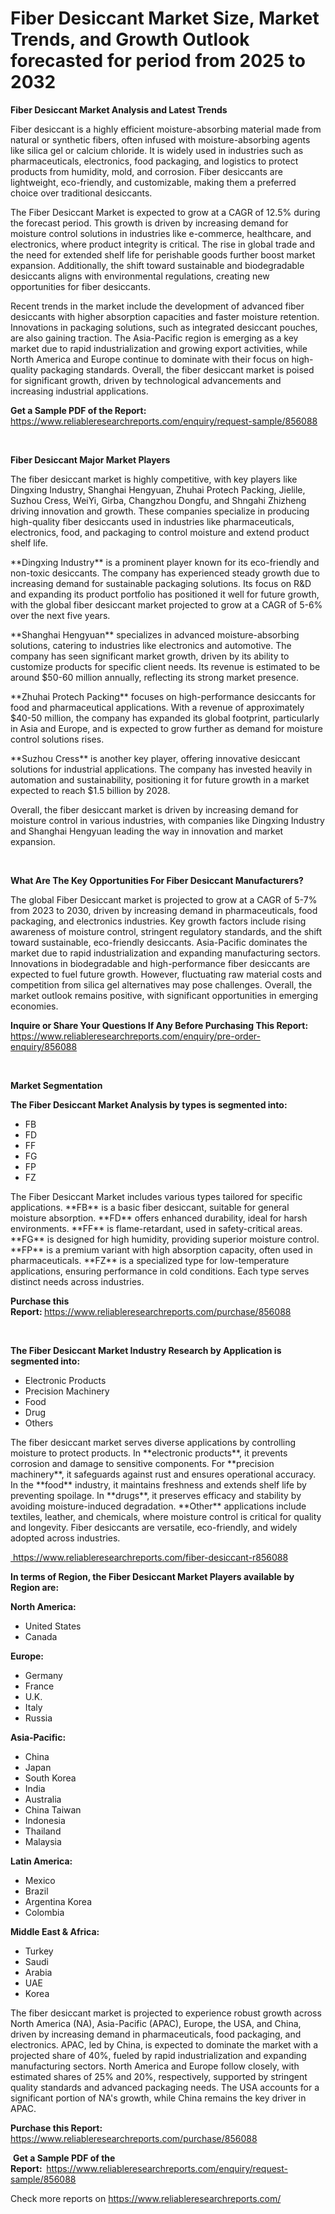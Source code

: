 <p><h1>Fiber Desiccant Market Size, Market Trends, and Growth Outlook forecasted for period from 2025 to 2032</h1></p><p><strong>Fiber Desiccant Market Analysis and Latest Trends</strong></p>
<p><p>Fiber desiccant is a highly efficient moisture-absorbing material made from natural or synthetic fibers, often infused with moisture-absorbing agents like silica gel or calcium chloride. It is widely used in industries such as pharmaceuticals, electronics, food packaging, and logistics to protect products from humidity, mold, and corrosion. Fiber desiccants are lightweight, eco-friendly, and customizable, making them a preferred choice over traditional desiccants.</p><p>The Fiber Desiccant Market is expected to grow at a CAGR of 12.5% during the forecast period. This growth is driven by increasing demand for moisture control solutions in industries like e-commerce, healthcare, and electronics, where product integrity is critical. The rise in global trade and the need for extended shelf life for perishable goods further boost market expansion. Additionally, the shift toward sustainable and biodegradable desiccants aligns with environmental regulations, creating new opportunities for fiber desiccants.</p><p>Recent trends in the market include the development of advanced fiber desiccants with higher absorption capacities and faster moisture retention. Innovations in packaging solutions, such as integrated desiccant pouches, are also gaining traction. The Asia-Pacific region is emerging as a key market due to rapid industrialization and growing export activities, while North America and Europe continue to dominate with their focus on high-quality packaging standards. Overall, the fiber desiccant market is poised for significant growth, driven by technological advancements and increasing industrial applications.</p></p>
<p><strong>Get a Sample PDF of the Report:&nbsp;</strong> <a href="https://www.reliableresearchreports.com/enquiry/request-sample/856088?utm_campaign=2181&utm_medium=2&utm_source=Github&utm_content=ia&utm_term=25012025&utm_id=fiber-desiccant">https://www.reliableresearchreports.com/enquiry/request-sample/856088</a></p>
<p>&nbsp;</p>
<p><strong>Fiber Desiccant Major Market Players</strong></p>
<p><p>The fiber desiccant market is highly competitive, with key players like Dingxing Industry, Shanghai Hengyuan, Zhuhai Protech Packing, Jielile, Suzhou Cress, WeiYi, Girba, Changzhou Dongfu, and Shngahi Zhizheng driving innovation and growth. These companies specialize in producing high-quality fiber desiccants used in industries like pharmaceuticals, electronics, food, and packaging to control moisture and extend product shelf life.</p><p>**Dingxing Industry** is a prominent player known for its eco-friendly and non-toxic desiccants. The company has experienced steady growth due to increasing demand for sustainable packaging solutions. Its focus on R&D and expanding its product portfolio has positioned it well for future growth, with the global fiber desiccant market projected to grow at a CAGR of 5-6% over the next five years.</p><p>**Shanghai Hengyuan** specializes in advanced moisture-absorbing solutions, catering to industries like electronics and automotive. The company has seen significant market growth, driven by its ability to customize products for specific client needs. Its revenue is estimated to be around $50-60 million annually, reflecting its strong market presence.</p><p>**Zhuhai Protech Packing** focuses on high-performance desiccants for food and pharmaceutical applications. With a revenue of approximately $40-50 million, the company has expanded its global footprint, particularly in Asia and Europe, and is expected to grow further as demand for moisture control solutions rises.</p><p>**Suzhou Cress** is another key player, offering innovative desiccant solutions for industrial applications. The company has invested heavily in automation and sustainability, positioning it for future growth in a market expected to reach $1.5 billion by 2028.</p><p>Overall, the fiber desiccant market is driven by increasing demand for moisture control in various industries, with companies like Dingxing Industry and Shanghai Hengyuan leading the way in innovation and market expansion.</p></p>
<p>&nbsp;</p>
<p><strong>What Are The Key Opportunities For Fiber Desiccant Manufacturers?</strong></p>
<p><p>The global Fiber Desiccant market is projected to grow at a CAGR of 5-7% from 2023 to 2030, driven by increasing demand in pharmaceuticals, food packaging, and electronics industries. Key growth factors include rising awareness of moisture control, stringent regulatory standards, and the shift toward sustainable, eco-friendly desiccants. Asia-Pacific dominates the market due to rapid industrialization and expanding manufacturing sectors. Innovations in biodegradable and high-performance fiber desiccants are expected to fuel future growth. However, fluctuating raw material costs and competition from silica gel alternatives may pose challenges. Overall, the market outlook remains positive, with significant opportunities in emerging economies.</p></p>
<p><strong>Inquire or Share Your Questions If Any Before Purchasing This Report:</strong> <a href="https://www.reliableresearchreports.com/enquiry/pre-order-enquiry/856088?utm_campaign=2181&utm_medium=2&utm_source=Github&utm_content=ia&utm_term=25012025&utm_id=fiber-desiccant">https://www.reliableresearchreports.com/enquiry/pre-order-enquiry/856088</a></p>
<p>&nbsp;</p>
<p><strong>Market Segmentation</strong></p>
<p><strong>The Fiber Desiccant Market Analysis by types is segmented into:</strong></p>
<p><ul><li>FB</li><li>FD</li><li>FF</li><li>FG</li><li>FP</li><li>FZ</li></ul></p>
<p><p>The Fiber Desiccant Market includes various types tailored for specific applications. **FB** is a basic fiber desiccant, suitable for general moisture absorption. **FD** offers enhanced durability, ideal for harsh environments. **FF** is flame-retardant, used in safety-critical areas. **FG** is designed for high humidity, providing superior moisture control. **FP** is a premium variant with high absorption capacity, often used in pharmaceuticals. **FZ** is a specialized type for low-temperature applications, ensuring performance in cold conditions. Each type serves distinct needs across industries.</p></p>
<p><strong>Purchase this Report:&nbsp;</strong><a href="https://www.reliableresearchreports.com/purchase/856088?utm_campaign=2181&utm_medium=2&utm_source=Github&utm_content=ia&utm_term=25012025&utm_id=fiber-desiccant">https://www.reliableresearchreports.com/purchase/856088</a></p>
<p>&nbsp;</p>
<p><strong>The Fiber Desiccant Market Industry Research by Application is segmented into:</strong></p>
<p><ul><li>Electronic Products</li><li>Precision Machinery</li><li>Food</li><li>Drug</li><li>Others</li></ul></p>
<p><p>The fiber desiccant market serves diverse applications by controlling moisture to protect products. In **electronic products**, it prevents corrosion and damage to sensitive components. For **precision machinery**, it safeguards against rust and ensures operational accuracy. In the **food** industry, it maintains freshness and extends shelf life by preventing spoilage. In **drugs**, it preserves efficacy and stability by avoiding moisture-induced degradation. **Other** applications include textiles, leather, and chemicals, where moisture control is critical for quality and longevity. Fiber desiccants are versatile, eco-friendly, and widely adopted across industries.</p></p>
<p><a href="https://www.reliableresearchreports.com/fiber-desiccant-r856088?utm_campaign=2181&utm_medium=2&utm_source=Github&utm_content=ia&utm_term=25012025&utm_id=fiber-desiccant">&nbsp;https://www.reliableresearchreports.com/fiber-desiccant-r856088</a></p>
<p><strong>In terms of Region, the Fiber Desiccant Market Players available by Region are:</strong></p>
<p>
    <p> <strong> North America: </strong>
        <ul>
            <li>United States</li>
            <li>Canada</li>
        </ul>
        </p> 
    <p> <strong> Europe: </strong>
        <ul>
            <li>Germany</li>
            <li>France</li>
            <li>U.K.</li>
            <li>Italy</li>
            <li>Russia</li>
        </ul>
        </p> 
    <p> <strong> Asia-Pacific: </strong>
        <ul>
            <li>China</li>
            <li>Japan</li>
            <li>South Korea</li>
            <li>India</li>
            <li>Australia</li>
            <li>China Taiwan</li>
            <li>Indonesia</li>
            <li>Thailand</li>
            <li>Malaysia</li>
        </ul>
        </p> 
    <p> <strong> Latin America: </strong>
        <ul>
            <li>Mexico</li>
            <li>Brazil</li>
            <li>Argentina Korea</li>
            <li>Colombia</li>
        </ul>
        </p> 
    <p> <strong> Middle East & Africa: </strong>
        <ul>
            <li>Turkey</li>
            <li>Saudi</li>
            <li>Arabia</li>
            <li>UAE</li>
            <li>Korea</li>
        </ul>
    </p>
    </p>
<p><p>The fiber desiccant market is projected to experience robust growth across North America (NA), Asia-Pacific (APAC), Europe, the USA, and China, driven by increasing demand in pharmaceuticals, food packaging, and electronics. APAC, led by China, is expected to dominate the market with a projected share of 40%, fueled by rapid industrialization and expanding manufacturing sectors. North America and Europe follow closely, with estimated shares of 25% and 20%, respectively, supported by stringent quality standards and advanced packaging needs. The USA accounts for a significant portion of NA's growth, while China remains the key driver in APAC.</p></p>
<p><strong>Purchase this Report: </strong><a href="https://www.reliableresearchreports.com/purchase/856088?utm_campaign=2181&utm_medium=2&utm_source=Github&utm_content=ia&utm_term=25012025&utm_id=fiber-desiccant">https://www.reliableresearchreports.com/purchase/856088</a></p>
<p>&nbsp;<strong>Get a Sample PDF of the Report:&nbsp;&nbsp;</strong><a href="https://www.reliableresearchreports.com/enquiry/request-sample/856088?utm_campaign=2181&utm_medium=2&utm_source=Github&utm_content=ia&utm_term=25012025&utm_id=fiber-desiccant">https://www.reliableresearchreports.com/enquiry/request-sample/856088</a></p>
<p><strong></strong></p>
<p>Check more reports on <a href="https://www.reliableresearchreports.com/?utm_campaign=2181&utm_medium=2&utm_source=Github&utm_content=ia&utm_term=25012025&utm_id=fiber-desiccant">https://www.reliableresearchreports.com/</a></p>
